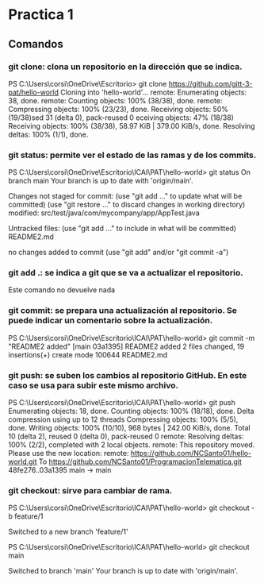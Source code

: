 # Practica 1

## Comandos

### git clone: clona un repositorio en la dirección que se indica.

PS C:\Users\corsi\OneDrive\Escritorio> git clone https://github.com/gitt-3-pat/hello-world
Cloning into 'hello-world'...
remote: Enumerating objects: 38, done.
remote: Counting objects: 100% (38/38), done.
remote: Compressing objects: 100% (23/23), done.
Receiving objects:  50% (19/38)sed 31 (delta 0), pack-reused 0 eceiving objects:  47% (18/38)
Receiving objects: 100% (38/38), 58.97 KiB | 379.00 KiB/s, done.
Resolving deltas: 100% (1/1), done.


### git status: permite ver el estado de las ramas y de los commits.

PS C:\Users\corsi\OneDrive\Escritorio\ICAI\PAT\hello-world> git status
On branch main
Your branch is up to date with 'origin/main'.

Changes not staged for commit:
  (use "git add <file>..." to update what will be committed)
  (use "git restore <file>..." to discard changes in working directory)
        modified:   src/test/java/com/mycompany/app/AppTest.java

Untracked files:
  (use "git add <file>..." to include in what will be committed)
        README2.md

no changes added to commit (use "git add" and/or "git commit -a")


### git add .: se indica a git que se va a actualizar el repositorio. 

Este comando no devuelve nada


### git commit: se prepara una actualización al repositorio. Se puede indicar un comentario sobre la actualización.

PS C:\Users\corsi\OneDrive\Escritorio\ICAI\PAT\hello-world> git commit -m "README2 added"
[main 03a1395] README2 added
 2 files changed, 19 insertions(+)
 create mode 100644 README2.md


 ### git push: se suben los cambios al repositorio GitHub. En este caso se usa para subir este mismo archivo.

 PS C:\Users\corsi\OneDrive\Escritorio\ICAI\PAT\hello-world> git push
Enumerating objects: 18, done.
Counting objects: 100% (18/18), done.
Delta compression using up to 12 threads
Compressing objects: 100% (5/5), done.
Writing objects: 100% (10/10), 968 bytes | 242.00 KiB/s, done.
Total 10 (delta 2), reused 0 (delta 0), pack-reused 0
remote: Resolving deltas: 100% (2/2), completed with 2 local objects.
remote: This repository moved. Please use the new location:
remote:   https://github.com/NCSanto01/hello-world.git
To https://github.com/NCSanto01/ProgramacionTelematica.git
   48fe276..03a1395  main -> main


### git checkout: sirve para cambiar de rama.

PS C:\Users\corsi\OneDrive\Escritorio\ICAI\PAT\hello-world> git checkout -b feature/1
>>
Switched to a new branch 'feature/1'


PS C:\Users\corsi\OneDrive\Escritorio\ICAI\PAT\hello-world> git checkout main
>>
Switched to branch 'main'
Your branch is up to date with 'origin/main'.





